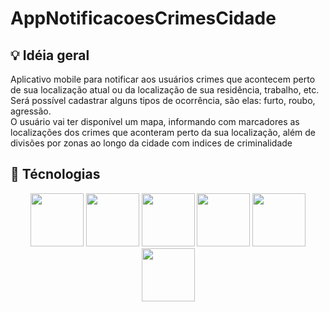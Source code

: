 # AppNotificacoesCrimesCidade

## :bulb: Idéia geral
Aplicativo mobile para notificar aos usuários crimes que acontecem perto de sua localização atual ou da localização de sua residência, trabalho, etc. </br>
Será possível cadastrar alguns tipos de ocorrência, são elas: furto, roubo, agressão. </br>
O usuário vai ter disponível um mapa, informando com marcadores as localizações dos crimes que aconteram perto da sua localização, além de divisões por zonas ao longo da cidade com indices de criminalidade

## :hammer: Técnologias
<div style="text-align: center;">
  <div style="display: inline_block">
    <img src="https://cdn.jsdelivr.net/gh/devicons/devicon@latest/icons/flutter/flutter-original.svg" width="85" height="85" />
    <img src="https://cdn.jsdelivr.net/gh/devicons/devicon@latest/icons/postgresql/postgresql-original.svg" width="85" height="85" />  
    <img src="https://cdn.jsdelivr.net/gh/devicons/devicon@latest/icons/github/github-original.svg" width="85" height="85"/>      
    <img src="https://cdn.jsdelivr.net/gh/devicons/devicon@latest/icons/canva/canva-original.svg" width="85" height="85"/>
    <img src="https://cdn.jsdelivr.net/gh/devicons/devicon@latest/icons/trello/trello-original.svg" width="85" height="85" />    
    <img src="https://cdn.jsdelivr.net/gh/devicons/devicon@latest/icons/firebase/firebase-original.svg" width="85" height="85"  />    
  </div>
</div>
